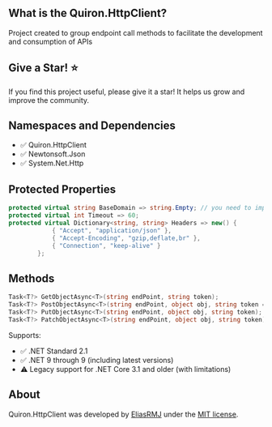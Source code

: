 ﻿## What is the Quiron.HttpClient?

Project created to group endpoint call methods to facilitate the development and consumption of APIs

## Give a Star! ⭐

If you find this project useful, please give it a star! It helps us grow and improve the community.

## Namespaces and Dependencies

- ✅ Quiron.HttpClient
- ✅ Newtonsoft.Json
- ✅ System.Net.Http

## Protected Properties

```csharp
protected virtual string BaseDomain => string.Empty; // you need to implement your base domain here ⚠️
protected virtual int Timeout => 60;
protected virtual Dictionary<string, string> Headers => new() {
            { "Accept", "application/json" },
            { "Accept-Encoding", "gzip,deflate,br" },
            { "Connection", "keep-alive" }
        };
```

## Methods 

```csharp
Task<T?> GetObjectAsync<T>(string endPoint, string token);
Task<T?> PostObjectAsync<T>(string endPoint, object obj, string token = "");
Task<T?> PutObjectAsync<T>(string endPoint, object obj, string token);
Task<T?> PatchObjectAsync<T>(string endPoint, object obj, string token);
```

Supports:

- ✅ .NET Standard 2.1  
- ✅ .NET 9 through 9 (including latest versions)  
- ⚠️ Legacy support for .NET Core 3.1 and older (with limitations)
  
## About
Quiron.HttpClient was developed by [EliasRMJ](https://www.linkedin.com/in/elias-medeiros-98232066/) under the [MIT license](LICENSE).